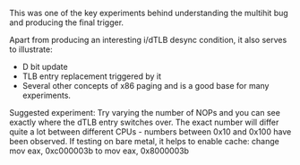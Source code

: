 This was one of the key experiments behind understanding the multihit bug
and producing the final trigger.

Apart from producing an interesting i/dTLB desync condition, it also serves
to illustrate:
- D bit update
- TLB entry replacement triggered by it
- Several other concepts of x86 paging
and is a good base for many experiments.

Suggested experiment:
Try varying the number of NOPs and you can see exactly where the dTLB entry
switches over. The exact number will differ quite a lot between different
CPUs - numbers between 0x10 and 0x100 have been observed.
If testing on bare metal, it helps to enable cache: change
mov eax, 0xc000003b
to
mov eax, 0x8000003b



